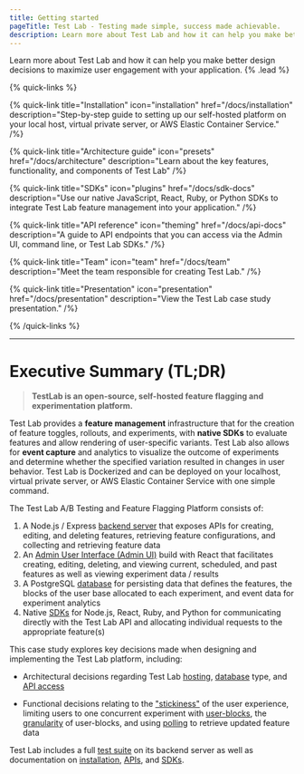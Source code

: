 ```yaml
---
title: Getting started
pageTitle: Test Lab - Testing made simple, success made achievable.
description: Learn more about Test Lab and how it can help you make better design decisions to maximize user engagement with your application.
---
```


Learn more about Test Lab and how it can help you make better design decisions to maximize user engagement with your application. {% .lead %}

{% quick-links %}

{% quick-link title="Installation" icon="installation" href="/docs/installation" description="Step-by-step guide to setting up our self-hosted platform on your local host, virtual private server, or AWS Elastic Container Service." /%}

{% quick-link title="Architecture guide" icon="presets" href="/docs/architecture" description="Learn about the key features, functionality, and components of Test Lab" /%}

{% quick-link title="SDKs" icon="plugins" href="/docs/sdk-docs" description="Use our native JavaScript, React, Ruby, or Python SDKs to integrate Test Lab feature management into your application." /%}

{% quick-link title="API reference" icon="theming" href="/docs/api-docs" description="A guide to API endpoints that you can access via the Admin UI, command line, or Test Lab SDKs." /%}

{% quick-link title="Team" icon="team" href="/docs/team" description="Meet the team responsible for creating Test Lab." /%}

{% quick-link title="Presentation" icon="presentation" href="/docs/presentation" description="View the Test Lab case study presentation." /%}

{% /quick-links %}

---

# Executive Summary (TL;DR)

> **TestLab is an open-source, self-hosted feature flagging and experimentation platform.**

Test Lab provides a **feature management** infrastructure that for the creation of feature toggles, rollouts, and experiments, with **native SDKs** to evaluate features and allow rendering of user-specific variants. Test Lab also allows for **event capture** and analytics to visualize the outcome of experiments and determine whether the specified variation resulted in changes in user behavior. Test Lab is Dockerized and can be deployed on your localhost, virtual private server, or AWS Elastic Container Service with one simple command.

The Test Lab A/B Testing and Feature Flagging Platform consists of:

1. A Node.js / Express [backend server](/docs/backend-server) that exposes APIs for creating, editing, and deleting features, retrieving feature configurations, and collecting and retrieving feature data
2. An [Admin User Interface (Admin UI)](/docs/admin-ui) build with React that facilitates creating, editing, deleting, and viewing current, scheduled, and past features as well as viewing experiment data / results
3. A PostgreSQL [database](/docs/database) for persisting data that defines the features, the blocks of the user base allocated to each experiment, and event data for experiment analytics
4. Native [SDKs](/docs/sdk) for Node.js, React, Ruby, and Python for communicating directly with the Test Lab API and allocating individual requests to the appropriate feature(s)

This case study explores key decisions made when designing and implementing the Test Lab platform, including:

- Architectural decisions regarding Test Lab [hosting](/docs/decisions#managed-versus-self-hosted), [database](/docs/decisions#database-type) type, and [API access](/docs/decisions#api-access)

* Functional decisions relating to the ["stickiness"](/docs/functional-decisions#"stickiness"-of-the-user-experience) of the user experience, limiting users to one concurrent experiment with [user-blocks]("/docs/functional-decisions#limiting-users-to-one-concurrent-experiment), the [granularity](/docs/functional-decisions#granularity-of-user-blocks) of user-blocks, and using [polling](/docs/functional-decisions#polling-to-retrieve-updated-feature-data) to retrieve updated feature data

Test Lab includes a full [test suite](/docs/testing) on its backend server as well as documentation on [installation](/docs/installation), [APIs](/docs/api-docs), and [SDKs](/docs/sdk-docs).
